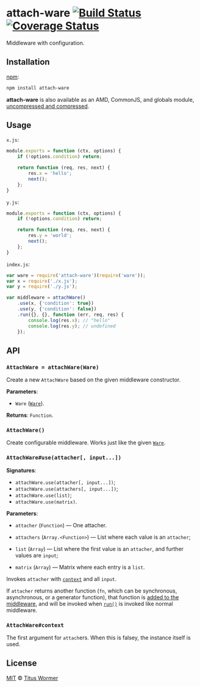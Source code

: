 # attach-ware [![Build Status][travis-badge]][travis] [![Coverage Status][codecov-badge]][codecov]

Middleware with configuration.

## Installation

[npm][npm-install]:

```bash
npm install attach-ware
```

**attach-ware** is also available as an AMD, CommonJS, and globals
module, [uncompressed and compressed][releases].

## Usage

`x.js`:

```js
module.exports = function (ctx, options) {
    if (!options.condition) return;

    return function (req, res, next) {
        res.x = 'hello';
        next();
    };
}
```

`y.js`:

```js
module.exports = function (ctx, options) {
    if (!options.condition) return;

    return function (req, res, next) {
        res.y = 'world';
        next();
    };
}
```

`index.js`:

```js
var ware = require('attach-ware')(require('ware'));
var x = require('./x.js');
var y = require('./y.js');

var middleware = attachWare()
    .use(x, {'condition': true})
    .use(y, {'condition': false})
    .run({}, {}, function (err, req, res) {
        console.log(res.x); // "hello"
        console.log(res.y); // undefined
    });
```

## API

### `AttachWare = attachWare(Ware)`

Create a new `AttachWare` based on the given middleware constructor.

**Parameters**:

*   `Ware` ([`Ware`][ware]).

**Returns**: `Function`.

### `AttachWare()`

Create configurable middleware.  Works just like the given
[`Ware`][ware].

### `AttachWare#use(attacher[, input...])`

**Signatures**:

*   `attachWare.use(attacher[, input...])`;
*   `attachWare.use(attachers[, input...])`;
*   `attachWare.use(list)`;
*   `attachWare.use(matrix)`.

**Parameters**:

*   `attacher` (`Function`) — One attacher.

*   `attachers` (`Array.<Function>`) — List where each value is an
    `attacher`;

*   `list` (`Array`) — List where the first value is an `attacher`,
    and further values are `input`;

*   `matrix` (`Array`) — Matrix where each entry is a `list`.

Invokes `attacher` with [`context`][context] and all `input`.

If `attacher` returns another function (`fn`, which can be synchronous,
asynchronous, or a generator function), that function is [added to the
middleware][ware-use], and will be invoked when [`run()`][ware-run] is
invoked like normal middleware.

### `AttachWare#context`

The first argument for `attach`ers. When this is falsey, the instance
itself is used.

## License

[MIT][license] © [Titus Wormer][author]

<!-- Definitions -->

[travis-badge]: https://img.shields.io/travis/wooorm/attach-ware.svg

[travis]: https://travis-ci.org/wooorm/attach-ware

[codecov-badge]: https://img.shields.io/codecov/c/github/wooorm/attach-ware.svg

[codecov]: https://codecov.io/github/wooorm/attach-ware

[npm-install]: https://docs.npmjs.com/cli/install

[releases]: https://github.com/wooorm/attach-ware/releases

[license]: LICENSE

[author]: http://wooorm.com

[ware]: https://github.com/segmentio/ware#ware-1

[ware-use]: https://github.com/segmentio/ware#usefn

[ware-run]: https://github.com/segmentio/ware#runinput-callback

[context]: #attachwarecontext

